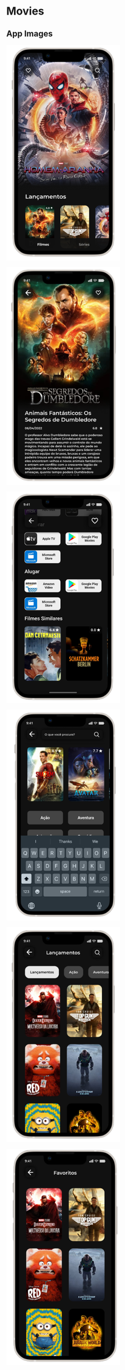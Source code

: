 # Movies

## App Images

  <img
    src="/home-removebg-preview.png"
    style="max-width: 300px">

  <img
    src="/detalhes-1-removebg-preview.png"
    style="max-width: 300px">

  <img
    src="/detalhes-2-removebg-preview.png"
    style="max-width: 300px">

  <img
    src="/pesquisa-removebg-preview.png"
    style="max-width: 300px">

  <img
    src="/categorias-removebg-preview.png"
    style="max-width: 300px">

  <img
    src="/favoritos-removebg-preview.png"
    style="max-width: 300px">
